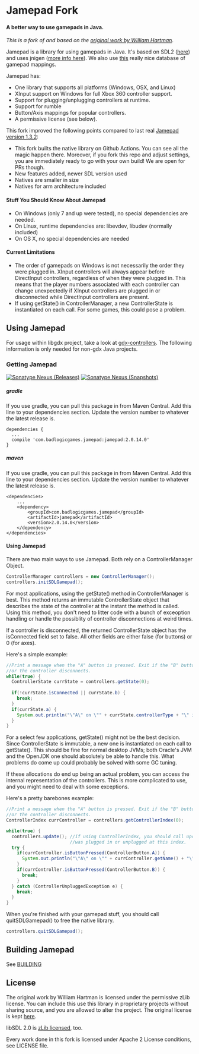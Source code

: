 # Jamepad Fork

#### A better way to use gamepads in Java.

*This is a fork of and based on the [original work by William Hartman](https://github.com/williamahartman/Jamepad/tree/ae170a95eb7c14d82b19328480b1ab5a45b77001)*.

Jamepad is a library for using gamepads in Java. It's based on SDL2 ([here](https://www.libsdl.org/)) and uses jnigen ([more info here](https://libgdx.com/wiki/utils/jnigen)). We also use [this](https://github.com/gabomdq/SDL_GameControllerDB) really nice database of gamepad mappings.

Jamepad has:
  - One library that supports all platforms (Windows, OSX, and Linux)
  - XInput support on Windows for full Xbox 360 controller support.
  - Support for plugging/unplugging controllers at runtime.
  - Support for rumble
  - Button/Axis mappings for popular controllers.
  - A permissive license (see below).

This fork improved the following points compared to last real [Jamepad version 1.3.2](https://github.com/williamahartman/Jamepad/tree/ae170a95eb7c14d82b19328480b1ab5a45b77001):
* This fork builts the native library on Github Actions. You can see all the magic happen there. Moreover, if you fork this repo and adjust settings, you are immediately ready to go with your own build! We are open for PRs though.
* New features added, newer SDL version used
* Natives are smaller in size
* Natives for arm architecture included

#### Stuff You Should Know About Jamepad

- On Windows (only 7 and up were tested), no special dependencies are needed.
- On Linux, runtime dependencies are: libevdev, libudev (normally included)
- On OS X, no special dependencies are needed

#### Current Limitations
- The order of gamepads on Windows is not necessarily the order they were plugged in. XInput controllers will always appear before DirectInput controllers, regardless of when they were plugged in. This means that the player numbers associated with each controller can change unexpectedly if XInput controllers are plugged in or disconnected while DirectInput controllers are present.
- If using getState() in ControllerManager, a new ControllerState is instantiated on each call. For some games, this could pose a problem.



## Using Jamepad

For usage within libgdx project, take a look at [gdx-controllers](https://github.com/libgdx/gdx-controllers).
The following information is only needed for non-gdx Java projects.

### Getting Jamepad

[![Sonatype Nexus (Releases)](https://img.shields.io/nexus/r/com.badlogicgames.jamepad/jamepad?nexusVersion=2&server=https%3A%2F%2Foss.sonatype.org&label=release)](https://search.maven.org/artifact/com.badlogicgames.jamepad/jamepad)
[![Sonatype Nexus (Snapshots)](https://img.shields.io/nexus/s/com.badlogicgames.jamepad/jamepad?server=https%3A%2F%2Foss.sonatype.org&label=snapshot)](https://oss.sonatype.org/#nexus-search;gav~com.badlogicgames.jamepad~jamepad)

##### gradle
If you use gradle, you can pull this package in from Maven Central.
Add this line to your dependencies section. Update the version number to whatever the latest release is.
````
dependencies {
  ...
  compile 'com.badlogicgames.jamepad:jamepad:2.0.14.0'
}
````
##### maven
If you use gradle, you can pull this package in from Maven Central.
Add this line to your dependencies section. Update the version number to whatever the latest release is.
````
<dependencies>
    ...
    <dependency>
        <groupId>com.badlogicgames.jamepad</groupId>
        <artifactId>jamepad</artifactId>
        <version>2.0.14.0</version>
    </dependency>
</dependencies>
````

#### Using Jamepad
There are two main ways to use Jamepad. Both rely on a ControllerManager Object.

```java
ControllerManager controllers = new ControllerManager();
controllers.initSDLGamepad();
```

For most applications, using the getState() method in ControllerManager is best. This method returns an immutable ControllerState object that describes the state of the controller at the instant the method is called. Using this method, you don't need to litter code with a bunch of exceoption handling or handle the possiblity of controller disconnections at weird times. 

If a controller is disconnected, the returned ControllerState object has the isConnected field set to false. All other fields are either false (for buttons) or 0 (for axes).

Here's a simple example:

```java
//Print a message when the "A" button is pressed. Exit if the "B" button is pressed 
//or the controller disconnects.
while(true) {
  ControllerState currState = controllers.getState(0);
  
  if(!currState.isConnected || currState.b) {
    break;
  }
  if(currState.a) {
    System.out.println("\"A\" on \"" + currState.controllerType + "\" is pressed");
  }
}
```

For a select few applications, getState() might not be the best decision. Since ControllerState is immutable, a new one is instantiated on each call to getState(). This should be fine for normal desktop JVMs; both Oracle's JVM and the OpenJDK one should absolutely be able to handle this. What problems do come up could probably be solved with some GC tuning.

If these allocations do end up being an actual problem, you can access the internal representation of the controllers. This is more complicated to use, and you might need to deal with some exceptions.

Here's a pretty barebones example:

```java
//Print a message when the "A" button is pressed. Exit if the "B" button is pressed 
//or the controller disconnects.
ControllerIndex currController = controllers.getControllerIndex(0);

while(true) {
  controllers.update(); //If using ControllerIndex, you should call update() to check if a new controller
                        //was plugged in or unplugged at this index.
  try {
    if(currController.isButtonPressed(ControllerButton.A)) {
      System.out.println("\"A\" on \"" + currController.getName() + "\" is pressed");
    }
    if(currController.isButtonPressed(ControllerButton.B)) {
      break;
    }
  } catch (ControllerUnpluggedException e) {   
    break;
  }
}
```

When you're finished with your gamepad stuff, you should call quitSDLGamepad() to free the native library.

```java
controllers.quitSDLGamepad();
```

## Building Jamepad

See [BUILDING](BUILDING.md)

## License

The original work by William Hartman is licensed under the permissive zLib license.
You can include this use this library in proprietary projects without sharing source, and you are allowed to alter the project.
The original license is kept [here](LICENSE_hartman.txt).

libSDL 2.0 is [zLib licensed](https://libsdl.org/license.php), too.

Every work done in this fork is licensed under Apache 2 License conditions, see LICENSE file.
